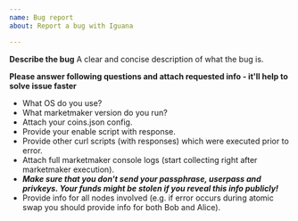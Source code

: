 ```yaml
---
name: Bug report
about: Report a bug with Iguana

---
```


**Describe the bug**
A clear and concise description of what the bug is.

**Please answer following questions and attach requested info - it'll help to solve issue faster**
- What OS do you use?
- What marketmaker version do you run?
- Attach your coins.json config.
- Provide your enable script with response.
- Provide other curl scripts (with responses) which were executed prior to error.
- Attach full marketmaker console logs (start collecting right after marketmaker execution).
- ***Make sure that you don't send your passphrase, userpass and privkeys. Your funds might be stolen if you reveal this info publicly!***
- Provide info for all nodes involved (e.g. if error occurs during atomic swap you should provide info for both Bob and Alice).
